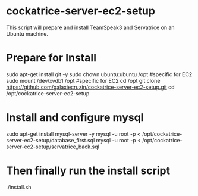 # cockatrice-server-ec2-setup
This script will prepare and install TeamSpeak3 and Servatrice on an Ubuntu machine.

# Prepare for Install
sudo apt-get install git -y
sudo chown ubuntu:ubuntu /opt #specific for EC2
sudo mount /dev/xvdb1 /opt #specific for EC2
cd /opt
git clone https://github.com/galaxiecruzin/cockatrice-server-ec2-setup.git
cd /opt/cockatrice-server-ec2-setup

# Install and configure mysql
sudo apt-get install mysql-server -y
mysql -u root -p < /opt/cockatrice-server-ec2-setup/database_first.sql
mysql -u root -p < /opt/cockatrice-server-ec2-setup/servatrice_back.sql

# Then finally run the install script
./install.sh

